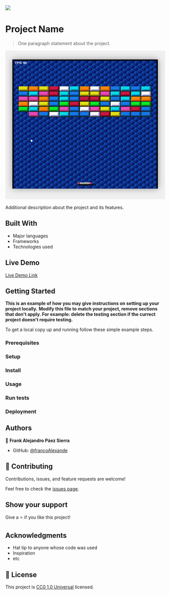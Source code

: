 ![](https://img.shields.io/badge/Uneweb-blue)

# Project Name

> One paragraph statement about the project.

![screenshot](Arkanoid_image.png)

Additional description about the project and its features.

## Built With

- Major languages
- Frameworks
- Technologies used

## Live Demo

[Live Demo Link](https://francoalexande.github.io/Arkanoid_project_Uniweb/)


## Getting Started

**This is an example of how you may give instructions on setting up your project locally.**
**Modify this file to match your project, remove sections that don't apply. For example: delete the testing section if the currect project doesn't require testing.**


To get a local copy up and running follow these simple example steps.

### Prerequisites

### Setup

### Install

### Usage

### Run tests

### Deployment



## Authors

👤 **Frank Alejandro Páez Sierra**

- GitHub: [@francoAlexande](https://github.com/francoAlexande)

## 🤝 Contributing

Contributions, issues, and feature requests are welcome!

Feel free to check the [issues page](issues/).

## Show your support

Give a ⭐️ if you like this project!

## Acknowledgments

- Hat tip to anyone whose code was used
- Inspiration
- etc

## 📝 License

This project is [CC0 1.0 Universal](LICENSE) licensed.